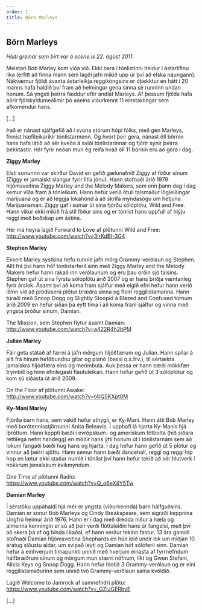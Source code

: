 ```yaml
---
order: 1
title: Börn Marleys
---
```


## Börn Marleys

*Hluti greinar sem birt var á scene.is 22. ágúst 2011.*

Meistari Bob Marley kom víða við. Ekki bara í tónlistinni heldur í ástarlífinu líka (erfitt að finna mann sem lagði jafn mikið upp úr því að elska náungann). Nákvæmur fjöldi ávaxta ástarleikja reggíkóngsins er óþekktur en hátt í 20 manns hafa haldið því fram að helmingur gena sinna sé runninn undan honum. Sá yngsti þeirra fæddur eftir andlát Marleys. Af þessum fjölda hafa aðrir fjölskyldumeðlimir þó aðeins viðurkennt 11 einstaklingar sem afkomendur hans.

[...]

Það er nánast sjálfgefið að í svona stórum hópi fólks, með gen Marleys, finnist hæfileikaríkir tónlistarmenn. Og hvort þeir gera, nánast öll börnin hans hafa látið að sér kveða á sviði tónlistarinnar og fjórir synir þeirra þekktastir. Hér fyrir neðan mun ég reifa hvað öll 11 börnin eru að gera í dag.

**Ziggy Marley**

Elsti sonurinn var skírður David en gefið gælunafnið Ziggy af föður sínum (Ziggy er jamaískt slangur fyrir litla jónu). Hann stofnaði árið 1979 hljómsveitina Ziggy Marley and the Melody Makers, sem enn þann dag í dag kemur víða fram á tónleikum. Hann hefur verið ötull talsmaður lögleiðingar marijuana og er að leggja lokahönd á að skrifa myndasögu um hetjuna Marijuanaman. Ziggy gaf í sumar út sína fjórðu sólóplötu, Wild and Free. Hann víkur ekki mikið frá stíl föður síns og er tónlist hans uppfull af hlýju reggí með boðskap um ástina.

Hér má heyra lagið Forward to Love af plötunni Wild and Free:  
http://www.youtube.com/watch?v=3lrKdBI-3G4

**Stephen Marley**

Ekkert Marley systkina hefu runnið jafn mörg Grammy-verðlaun og Stephen. Allt frá því hann hóf tónlistarferil sinn með Ziggy Marley and the Melody Makers hefur hann rakað inn verðlaunum og eru þau orðin sjö talsins. Stephen gaf út sína fyrstu sólóplötu árið 2007 og er hans þriðja væntanleg fyrir árslok. Ásamt því að koma fram sjálfur með eigið efni hefur hann verið iðinn við að pródúsera plötur bræðra sinna og fleiri reggílistamanna. Hann túraði með Snoop Dogg og Slightly Stoopid á Blazed and Confused túrnum árið 2009 en hefur síðan þá eytt tíma í að koma fram sjálfur og vinna með yngsta bróður sínum, Damian.

The Mission, sem Stephen flytur ásamt Damian:  
http://www.youtube.com/watch?v=a422R4h2bPM

**Julian Marley**

Fáir geta státað af færni á jafn mörgum hljóðfærum og Julian. Hann spilar á allt frá hinum hefðbundnu gítar og píanó (bassi o.s.frv.), til sértækra jamaískra hljóðfæra eins og merimbula. Auk þessa er hann bæði mökkfær trymbill og hinn efnilegasti flautuleikari. Hann hefur gefið út 3 sólóplötur og kom sú síðasta út árið 2009.

On the Floor af plötunni Awake:  
http://www.youtube.com/watch?v=t4IQ5KXpt0M

**Ky-Mani Marley**

Fjórða barn hans, sem vakið hefur athygli, er Ky-Mani. Hann átti Bob Marley með borðtennisstjörnunni Anita Belnavis. Í upphafi lá hjarta Ky-Manis hjá íþróttum. Hann keppti bæði í evrópskum- og amerískum fótbolta (hið síðara réttilega nefnt handegg) en móðir hans ýtti honum út í tónlistarnám sem að lokum fangaði bæði hug hans og hjarta. Í dag hefur hann gefið út 5 plötur og vinnur að þeirri sjöttu. Hann semur hann bæði dancehall, reggí og reggí hip hop en lætur ekki staðar numið í tónlist því hann hefur tekið að sér hlutverk í nokkrum jamaískum kvikmyndum.

One Time af plötunni Radio:  
https://www.youtube.com/watch?v=Q_o6eX4Y5Tw

**Damian Marley**

Í sérstöku uppáhaldi hjá mér er yngsta (viðurkennda) barn hálfguðsins. Damian er sonur Bob Marleys og Cindy Breakspeare, sem sigraði keppnina Ungfrú heimur árið 1976. Hann er í dag með dredda niður á hæla og almenna kenningin er sú að þeir verði flóttaleiðin hans úr fangelsi, með því að skera þá af og binda í kaðal, ef hann verður tekinn fastur. 13 ára gamall stofnaði Damian hljómsveitina Shephards en hún leið undir lok um miðjan 10. áratug síðustu aldar, um svipað leyti og Damian hóf sólóferil sinn. Damian hefur á einhverjum tímapunkti unnið með hverjum einasta af fyrrnefndum hálfbræðrum sínum og mörgum mun stærri nöfnum, líkt og Gwen Stefani, Alicia Keys og Snoop Dogg. Hann hefur hlotið 3 Grammy-verðlaun og er eini reggílistamaðurinn sem unnið tvö Grammy-verðlaun sama kvöldið.

Lagið Welcome to Jamrock af samnefndri plötu:  
https://www.youtube.com/watch?v=_GZlJGERbvE

[...]
